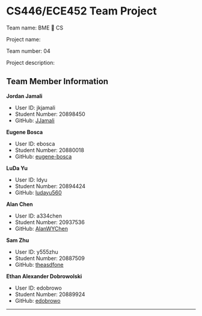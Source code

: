 # CS446/ECE452 Team Project

Team name: BME 🤝 CS

Project name:

Team number: 04

Project description:


## Team Member Information

**Jordan Jamali**  
- User ID: jkjamali  
- Student Number: 20898450  
- GitHub: [JJamali](https://github.com/JJamali)

**Eugene Bosca**  
- User ID: ebosca  
- Student Number: 20880018  
- GitHub: [eugene-bosca](https://github.com/eugene-bosca)

**LuDa Yu**  
- User ID: ldyu  
- Student Number: 20894424  
- GitHub: [ludayu560](https://github.com/ludayu560)

**Alan Chen**  
- User ID: a334chen  
- Student Number: 20937536  
- GitHub: [AlanWYChen](https://github.com/AlanWYChen)

**Sam Zhu**  
- User ID: y555zhu  
- Student Number: 20887509  
- GitHub: [theasdfone](https://github.com/theasdfone)

**Ethan Alexander Dobrowolski**  
- User ID: edobrowo  
- Student Number: 20889924  
- GitHub: [edobrowo](https://github.com/edobrowo)

---
